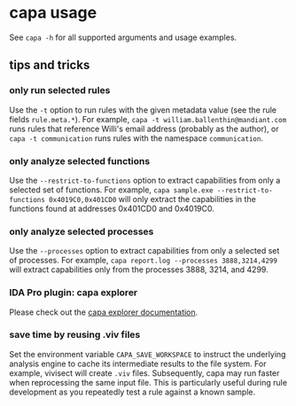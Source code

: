 # capa usage

See `capa -h` for all supported arguments and usage examples.

## tips and tricks

### only run selected rules
Use the `-t` option to run rules with the given metadata value (see the rule fields `rule.meta.*`).
For example, `capa -t william.ballenthin@mandiant.com` runs rules that reference Willi's email address (probably as the author), or
`capa -t communication` runs rules with the namespace `communication`.

### only analyze selected functions
Use the `--restrict-to-functions` option to extract capabilities from only a selected set of functions.
For example, `capa sample.exe --restrict-to-functions 0x4019C0,0x401CD0` will only extract the capabilities in the functions found at
addresses 0x401CD0 and 0x4019C0.

### only analyze selected processes
Use the `--processes` option to extract capabilities from only a selected set of processes.
For example, `capa report.log --processes 3888,3214,4299` will extract capabilities only from the processes 3888, 3214, and 4299.

### IDA Pro plugin: capa explorer
Please check out the [capa explorer documentation](/capa/ida/plugin/README.md).

### save time by reusing .viv files
Set the environment variable `CAPA_SAVE_WORKSPACE` to instruct the underlying analysis engine to 
cache its intermediate results to the file system. For example, vivisect will create `.viv` files.
Subsequently, capa may run faster when reprocessing the same input file.
This is particularly useful during rule development as you repeatedly test a rule against a known sample.
